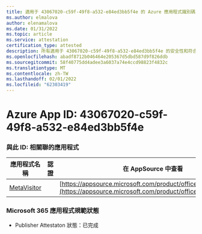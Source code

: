 ```yaml
---
title: 適用于 43067020-c59f-49f8-a532-e84ed3bb5f4e 的 Azure 應用程式識別碼資訊
ms.author: elmalova
author: elenamalova
ms.date: 01/31/2022
ms.topic: article
ms.service: attestation
certification_type: attested
description: 所有適用于 43067020-c59f-49f8-a532-e84ed3bb5f4e 的安全性和符合性資訊資訊。
ms.openlocfilehash: abadf8712b046464e205367d5dbd587d9f826ddb
ms.sourcegitcommit: 58f40775dd4adee3a6037a74e4ccd98823f4832c
ms.translationtype: MT
ms.contentlocale: zh-TW
ms.lasthandoff: 02/01/2022
ms.locfileid: "62303419"
---
```

# <a name="azure-app-id-43067020-c59f-49f8-a532-e84ed3bb5f4e"></a>Azure App ID: 43067020-c59f-49f8-a532-e84ed3bb5f4e


### <a name="apps-associated-with-this-id"></a>與此 ID: 相關聯的應用程式
| **應用程式名稱** | **認證** | **在 AppSource 中查看** |
|--------------|---------------|-----------------------|
| [MetaVisitor](https://docs.microsoft.com/microsoft-365-app-certification/forward/WA200003588) |  | [https://appsource.microsoft.com/product/office/WA200003588](https://appsource.microsoft.com/product/office/WA200003588) |

### <a name="microsoft-365-app-compliance-status"></a>Microsoft 365 應用程式規範狀態
- Publisher Attestaton 狀態：已完成
